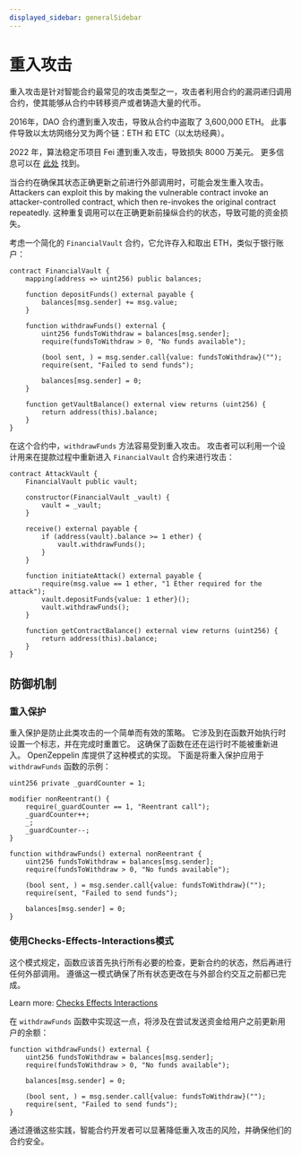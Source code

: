 ```yaml
---
displayed_sidebar: generalSidebar
---
```


# 重入攻击

重入攻击是针对智能合约最常见的攻击类型之一，攻击者利用合约的漏洞递归调用合约，使其能够从合约中转移资产或者铸造大量的代币。

2016年，DAO 合约遭到重入攻击，导致从合约中盗取了 3,600,000 ETH。 此事件导致以太坊网络分叉为两个链：ETH 和 ETC（以太坊经典）。

2022 年，算法稳定币项目 Fei 遭到重入攻击，导致损失 8000 万美元。 更多信息可以在 [此处](https://rekt.news/fei-rari-rekt/) 找到。

当合约在确保其状态正确更新之前进行外部调用时，可能会发生重入攻击。 Attackers can exploit this by making the vulnerable contract invoke an attacker-controlled contract, which then re-invokes the original contract repeatedly. 这种重复调用可以在正确更新前操纵合约的状态，导致可能的资金损失。

考虑一个简化的 `FinancialVault` 合约，它允许存入和取出 ETH，类似于银行账户：

```solidity
contract FinancialVault {
    mapping(address => uint256) public balances;

    function depositFunds() external payable {
        balances[msg.sender] += msg.value;
    }

    function withdrawFunds() external {
        uint256 fundsToWithdraw = balances[msg.sender];
        require(fundsToWithdraw > 0, "No funds available");
        
        (bool sent, ) = msg.sender.call{value: fundsToWithdraw}("");
        require(sent, "Failed to send funds");
        
        balances[msg.sender] = 0;
    }

    function getVaultBalance() external view returns (uint256) {
        return address(this).balance;
    }
}
```

在这个合约中，`withdrawFunds` 方法容易受到重入攻击。 攻击者可以利用一个设计用来在提款过程中重新进入 `FinancialVault` 合约来进行攻击：

```solidity
contract AttackVault {
    FinancialVault public vault;

    constructor(FinancialVault _vault) {
        vault = _vault;
    }

    receive() external payable {
        if (address(vault).balance >= 1 ether) {
            vault.withdrawFunds();
        }
    }

    function initiateAttack() external payable {
        require(msg.value == 1 ether, "1 Ether required for the attack");
        vault.depositFunds{value: 1 ether}();
        vault.withdrawFunds();
    }

    function getContractBalance() external view returns (uint256) {
        return address(this).balance;
    }
}
```

## 防御机制

### 重入保护

重入保护是防止此类攻击的一个简单而有效的策略。 它涉及到在函数开始执行时设置一个标志，并在完成时重置它。 这确保了函数在还在运行时不能被重新进入。 OpenZeppelin 库提供了这种模式的实现。 下面是将重入保护应用于 `withdrawFunds` 函数的示例：

```solidity
uint256 private _guardCounter = 1;

modifier nonReentrant() {
    require(_guardCounter == 1, "Reentrant call");
    _guardCounter++;
    _;
    _guardCounter--;
}

function withdrawFunds() external nonReentrant {
    uint256 fundsToWithdraw = balances[msg.sender];
    require(fundsToWithdraw > 0, "No funds available");
    
    (bool sent, ) = msg.sender.call{value: fundsToWithdraw}("");
    require(sent, "Failed to send funds");
    
    balances[msg.sender] = 0;
}
```

### 使用Checks-Effects-Interactions模式

这个模式规定，函数应该首先执行所有必要的检查，更新合约的状态，然后再进行任何外部调用。 遵循这一模式确保了所有状态更改在与外部合约交互之前都已完成。

Learn more: [Checks Effects Interactions](https://fravoll.github.io/solidity-patterns/checks_effects_interactions.html)

在 `withdrawFunds` 函数中实现这一点，将涉及在尝试发送资金给用户之前更新用户的余额：

```solidity
function withdrawFunds() external {
    uint256 fundsToWithdraw = balances[msg.sender];
    require(fundsToWithdraw > 0, "No funds available");
    
    balances[msg.sender] = 0;
    
    (bool sent, ) = msg.sender.call{value: fundsToWithdraw}("");
    require(sent, "Failed to send funds");
}
```

通过遵循这些实践，智能合约开发者可以显著降低重入攻击的风险，并确保他们的合约安全。
